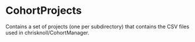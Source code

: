 # CohortProjects

Contains a set of projects (one per subdirectory) that contains the CSV files used in chrisknoll/CohortManager.
